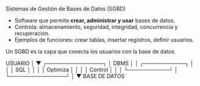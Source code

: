 Sistemas de Gestión de Bases de Datos (SGBD)

- Software que permite **crear, administrar y usar** bases de datos.
- Controla: almacenamiento, seguridad, integridad, concurrencia y recuperación.
- Ejemplos de funciones: crear tablas, insertar registros, definir usuarios.

Un SGBD es la capa que conecta los usuarios con la base de datos.

USUARIO
│
▼
┌───────────────┐
│     DBMS                     │
│ ┌───────────┐    │
│ │ SQL                   │    │
│ │ Optimiza           │    │
│ │ Control             │     │
│ └───────────┘    │
└───────────────┘
│
▼
BASE DE DATOS

